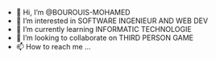 - 👋 Hi, I’m @BOUROUIS-MOHAMED
- 👀 I’m interested in SOFTWARE INGENIEUR AND WEB DEV
- 🌱 I’m currently learning INFORMATIC TECHNOLOGIE
- 💞️ I’m looking to collaborate on THIRD PERSON GAME
- 📫 How to reach me ...

<!---
BOUROUIS-MOHAMED/BOUROUIS-MOHAMED is a ✨ special ✨ repository because its `README.md` (this file) appears on your GitHub profile.
You can click the Preview link to take a look at your changes.
--->
